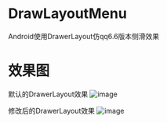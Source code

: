 # DrawLayoutMenu
Android使用DrawerLayout仿qq6.6版本侧滑效果


# 效果图
默认的DrawerLayout效果
![image]()

修改后的DrawerLayout效果
![image]()